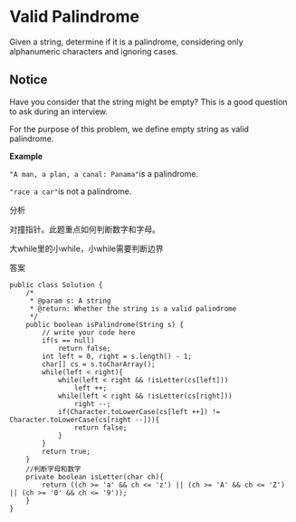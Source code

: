 # Valid Palindrome

Given a string, determine if it is a palindrome, considering only alphanumeric characters and ignoring cases.

## Notice

Have you consider that the string might be empty? This is a good question to ask during an interview.

For the purpose of this problem, we define empty string as valid palindrome.

**Example**

`"A man, a plan, a canal: Panama"`is a palindrome.

`"race a car"`is not a palindrome.

分析

对撞指针。此题重点如何判断数字和字母。

大while里的小while，小while需要判断边界

答案

```text
public class Solution {
    /*
     * @param s: A string
     * @return: Whether the string is a valid palindrome
     */
    public boolean isPalindrome(String s) {
        // write your code here
        if(s == null)
            return false;
        int left = 0, right = s.length() - 1;
        char[] cs = s.toCharArray();
        while(left < right){
            while(left < right && !isLetter(cs[left]))
                left ++;
            while(left < right && !isLetter(cs[right]))
                right --;
            if(Character.toLowerCase(cs[left ++]) != Character.toLowerCase(cs[right --])){
                return false;
            }
        }
        return true;
    }
    //判断字母和数字
    private boolean isLetter(char ch){
        return ((ch >= 'a' && ch <= 'z') || (ch >= 'A' && ch <= 'Z') || (ch >= '0' && ch <= '9'));
    }
}
```

